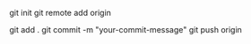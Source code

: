 git init
git remote add origin <remote url>
<!-- git checkout -b <branch-name> -->
git add .
git commit -m "your-commit-message"
git push origin <branch-name>
